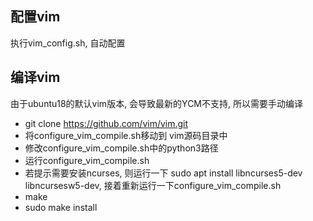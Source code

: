 ## 配置vim
执行vim_config.sh, 自动配置

## 编译vim
由于ubuntu18的默认vim版本, 会导致最新的YCM不支持, 所以需要手动编译
* git clone https://github.com/vim/vim.git
* 将configure_vim_compile.sh移动到 vim源码目录中
* 修改configure_vim_compile.sh中的python3路径
* 运行configure_vim_compile.sh
* 若提示需要安装ncurses, 则运行一下 sudo apt install libncurses5-dev libncursesw5-dev, 接着重新运行一下configure_vim_compile.sh
* make
* sudo make install
